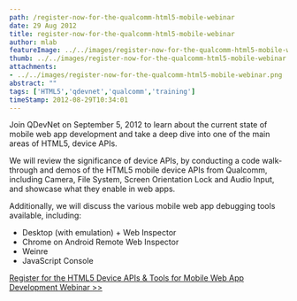 ```yaml
---
path: /register-now-for-the-qualcomm-html5-mobile-webinar
date: 29 Aug 2012
title: register-now-for-the-qualcomm-html5-mobile-webinar
author: mlab
featureImage: ../../images/register-now-for-the-qualcomm-html5-mobile-webinar.png
thumb: ../../images/register-now-for-the-qualcomm-html5-mobile-webinar.png
attachments: 
- ../../images/register-now-for-the-qualcomm-html5-mobile-webinar.png
abstract: ""
tags: ['HTML5','qdevnet','qualcomm','training']
timeStamp: 2012-08-29T10:34:01
---
```


Join QDevNet on September 5, 2012 to learn about the current state of mobile web app development and take a deep dive into one of the main areas of HTML5, device APIs.

We will review the significance of device APIs, by conducting a code walk-through and demos of the HTML5 mobile device APIs from Qualcomm, including Camera, File System, Screen Orientation Lock and Audio Input, and showcase what they enable in web apps.

Additionally, we will discuss the various mobile web app debugging tools available, including:

*   Desktop (with emulation) + Web Inspector
*   Chrome on Android Remote Web Inspector
*   Weinre
*   JavaScript Console

[Register for the HTML5 Device APIs &amp; Tools for Mobile Web App Development Webinar &gt;&gt;](https:&#x2F;&#x2F;event.on24.com&#x2F;eventRegistration&#x2F;EventLobbyServlet?target&#x3D;registration.jsp&amp;eventid&#x3D;505690&amp;sessionid&#x3D;1&amp;key&#x3D;C1B9E065004B91A1E8A23F6136DAEE4C&amp;sourcepage&#x3D;register)


